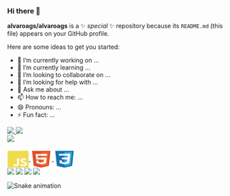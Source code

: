 ### Hi there 👋


**alvaroags/alvaroags** is a ✨ _special_ ✨ repository because its `README.md` (this file) appears on your GitHub profile.

Here are some ideas to get you started:

- 🔭 I’m currently working on ...
- 🌱 I’m currently learning ...
- 👯 I’m looking to collaborate on ...
- 🤔 I’m looking for help with ...
- 💬 Ask me about ...
- 📫 How to reach me: ...
- 😄 Pronouns: ...
- ⚡ Fun fact: ...

<div>
  <a href="https://github.com/alvarags">
  <img height="160em" src="https://github-readme-stats.vercel.app/api?username=alvaroags&show_icons=true&theme=vue-dark&include_all_commits=true&count_private=true&border_radius=8&hide_border=true&bg_color=2D333B"/>
  <img height="160em" src="https://github-readme-stats.vercel.app/api/top-langs/?username=alvaroags&layout=compact&langs_count=7&theme=vue-dark&border_radius=8&hide_border=true&bg_color=2D333B"/>
</div>
  
  <picture>
<img src="https://camo.githubusercontent.com/c604af4482c364798b8a6f77757a03ce6e5824524d39883506270bdb39a64e1c/68747470733a2f2f65787465726e616c2d707265766965772e726564642e69742f687533627a43696f744c376b5a5138544177675a35706a78536354326b4c4f4f456779754d456551615f382e706e673f77696474683d373034266175746f3d7765627026733d35353634636435303439663135376332646264346261306133633332363063626437663461623665" />
</picture>
  
 <div style="display: inline_block"><br>
 <img align="center" alt="JS" height="40" width="50" src="https://raw.githubusercontent.com/devicons/devicon/master/icons/javascript/javascript-plain.svg">
 <img align="center" alt="HTML" height="40" width="50" src="https://raw.githubusercontent.com/devicons/devicon/master/icons/html5/html5-original.svg">
 <img align="center" alt="CSS" height="40" width="50" src="https://raw.githubusercontent.com/devicons/devicon/master/icons/css3/css3-original.svg">
</div>
  
  <div> 
 <a href="https://www.linkedin.com/in/carlosdancr/"><img src="https://img.shields.io/badge/LinkedIn-0077B5?style=for-the-badge&logo=linkedin&logoColor=white"></a>
 <a href="https://t.me/carlosdancr"><img src="https://img.shields.io/badge/Telegram-2CA5E0?style=for-the-badge&logo=telegram&logoColor=white"></a>
 <a href = "mailto:alvarogsilva.neto@gmail.com"><img src="https://img.shields.io/badge/Gmail-D14836?style=for-the-badge&logo=gmail&logoColor=white"></a>
 <a href="https://www.instagram.com/_alvaroags"><img src="https://img.shields.io/badge/Instagram-D81B60?style=for-the-badge&logo=instagram&logoColor=white"></a>
</div>
  
  ![Snake animation](https://github.com/carlosdancr/carlosdancr/blob/output/github-contribution-grid-snake.svg)
